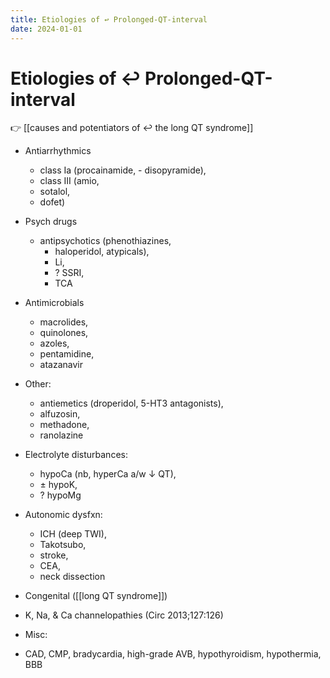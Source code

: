 ```yaml
---
title: Etiologies of ↩ Prolonged-QT-interval
date: 2024-01-01
---
```


# Etiologies of ↩ Prolonged-QT-interval

👉 [[causes and potentiators of ↩ the long QT syndrome]]

- Antiarrhythmics

  - class Ia (procainamide, - disopyramide),
  - class III (amio,
  - sotalol,
  - dofet)

- Psych drugs

  - antipsychotics (phenothiazines,
    - haloperidol, atypicals),
    - Li,
    - ? SSRI,
    - TCA

- Antimicrobials

  - macrolides,
  - quinolones,
  - azoles,
  - pentamidine,
  - atazanavir

- Other:

  - antiemetics (droperidol, 5-HT3 antagonists),
  - alfuzosin,
  - methadone,
  - ranolazine

- Electrolyte disturbances:

  - hypoCa (nb, hyperCa a/w ↓ QT),
  - ± hypoK,
  - ? hypoMg

- Autonomic dysfxn:

  - ICH (deep TWI),
  - Takotsubo,
  - stroke,
  - CEA,
  - neck dissection

- Congenital ([[long QT syndrome]])
- K, Na, & Ca channelopathies (Circ 2013;127:126)

- Misc:
- CAD, CMP, bradycardia, high-grade AVB, hypothyroidism, hypothermia, BBB
